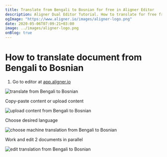 ```yaml
---
title: Translate from Bengali to Bosnian for free in Aligner Editor
description: Aligner Dual Editor Tutorial. How to translate for free from Bengali to Bosnian. Aligner is multilingual document management platform. 
ogImage: "https://www.aligner.io/images/aligner-logo.png"
date: 2020-05-06T07:09:21+03:00
image: ../images/aligner-logo.png
onBlog: true
---
```


# How to translate document from Bengali to Bosnian

1. Go to editor at [app.aligner.io](https://app.aligner.io "Aligner App web page")

![translate from Bengali to Bosnian](../aligner-blank-editor.png "translate from Bengali to Bosnian")

Copy-paste content or upload content

![upload content from Bengali to Bosnian](../aligner-uploaded-document.png "upload content from Bengali to Bosnian")

Choose desired language

![choose machine translation from Bengali to Bosnian](../aligner-language-dropdown.png "choose machine translation from Bengali to Bosnian")

Work and edit 2 documents in parallel

![edit translation from Bengali to Bosnian](../aligner-double-sitded-editor.png "edit translation from Bengali to Bosnian")

